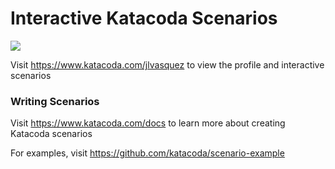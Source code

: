 # Interactive Katacoda Scenarios

[![](http://shields.katacoda.com/katacoda/jlvasquez/count.svg)](https://www.katacoda.com/jlvasquez "Get your profile on Katacoda.com")

Visit https://www.katacoda.com/jlvasquez to view the profile and interactive scenarios

### Writing Scenarios
Visit https://www.katacoda.com/docs to learn more about creating Katacoda scenarios

For examples, visit https://github.com/katacoda/scenario-example
